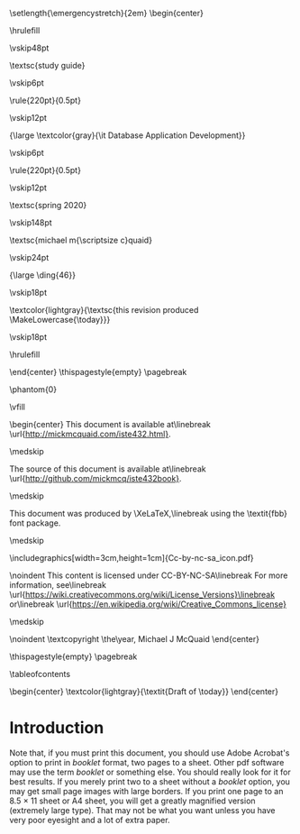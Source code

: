 \setlength{\emergencystretch}{2em}
\begin{center}

\hrulefill

\vskip48pt

\textsc{study guide}

\vskip6pt

\rule{220pt}{0.5pt}

\vskip12pt

{\large \textcolor{gray}{\it Database Application Development}}

\vskip6pt

\rule{220pt}{0.5pt}

\vskip12pt

\textsc{spring 2020}

\vskip148pt


\textsc{michael m{\scriptsize c}quaid}

\vskip24pt

{\large \ding{46}}

\vskip18pt

\textcolor{lightgray}{\textsc{this revision produced \MakeLowercase{\today}}}

\vskip18pt

\hrulefill

\end{center}
\thispagestyle{empty}
\pagebreak

\phantom{0}

\vfill

\begin{center}
  This document is available at\linebreak
  \url{http://mickmcquaid.com/iste432.html}.
  
  \medskip

  The source of this document is available at\linebreak
  \url{http://github.com/mickmcq/iste432book}.

  \medskip

  This document was produced by \XeLaTeX,\linebreak
  using the \textit{fbb} font package.

  \medskip

  \includegraphics[width=3cm,height=1cm]{Cc-by-nc-sa_icon.pdf}

\noindent
This content is licensed under CC-BY-NC-SA\linebreak
For more information, see\linebreak
\url{https://wiki.creativecommons.org/wiki/License_Versions}\linebreak
or\linebreak
\url{https://en.wikipedia.org/wiki/Creative_Commons_license}

\medskip

\noindent
\textcopyright \the\year, Michael J McQuaid
\end{center}

\thispagestyle{empty}
\pagebreak

\tableofcontents

\begin{center}
\textcolor{lightgray}{\textit{Draft of \today}}
\end{center}

# Introduction

Note that, if you must print this document, you should use Adobe Acrobat's
option to print in *booklet* format, two pages to a sheet. Other pdf software
may use the term *booklet* or something else. You should really look for it
for best results. If you merely print two to a sheet without a *booklet*
option, you may get small page images with large borders. If you print one page to an 8.5 $\times$ 11 sheet or A4 sheet, you will get a greatly magnified version (extremely large type). That may not be what you want unless you have very poor eyesight and a lot of extra paper.


